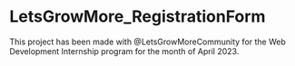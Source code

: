 # LetsGrowMore_RegistrationForm
This project has been made with @LetsGrowMoreCommunity for the Web Development Internship program for the month of April 2023.
